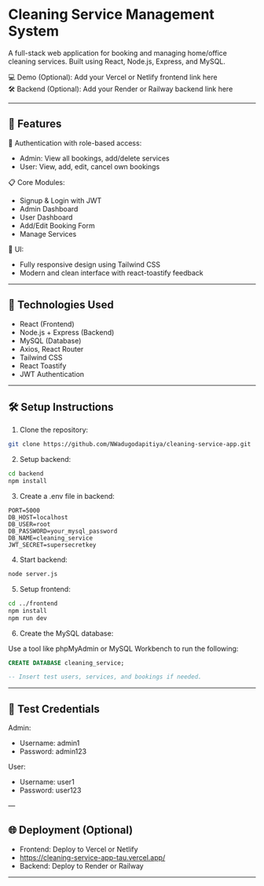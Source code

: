 # Cleaning Service Management System

A full-stack web application for booking and managing home/office cleaning services. Built using React, Node.js, Express, and MySQL.

💻 Demo (Optional): Add your Vercel or Netlify frontend link here  
🛠️ Backend (Optional): Add your Render or Railway backend link here

---

## 🧩 Features

🔐 Authentication with role-based access:

- Admin: View all bookings, add/delete services
- User: View, add, edit, cancel own bookings

📋 Core Modules:

- Signup & Login with JWT
- Admin Dashboard
- User Dashboard
- Add/Edit Booking Form
- Manage Services

🎨 UI:

- Fully responsive design using Tailwind CSS
- Modern and clean interface with react-toastify feedback

---

## 🚀 Technologies Used

- React (Frontend)
- Node.js + Express (Backend)
- MySQL (Database)
- Axios, React Router
- Tailwind CSS
- React Toastify
- JWT Authentication

---

## 🛠️ Setup Instructions

1. Clone the repository:

```bash
git clone https://github.com/NWadugodapitiya/cleaning-service-app.git
```

2. Setup backend:

```bash
cd backend
npm install
```

3. Create a .env file in backend:

```
PORT=5000
DB_HOST=localhost
DB_USER=root
DB_PASSWORD=your_mysql_password
DB_NAME=cleaning_service
JWT_SECRET=supersecretkey
```

4. Start backend:

```bash
node server.js
```

5. Setup frontend:

```bash
cd ../frontend
npm install
npm run dev
```

6. Create the MySQL database:

Use a tool like phpMyAdmin or MySQL Workbench to run the following:

```sql
CREATE DATABASE cleaning_service;

-- Insert test users, services, and bookings if needed.
```

---

## 👤 Test Credentials

Admin:
- Username: admin1
- Password: admin123

User:
- Username: user1
- Password: user123

—

## 🌐 Deployment (Optional)

- Frontend: Deploy to Vercel or Netlify
- https://cleaning-service-app-tau.vercel.app/
- Backend: Deploy to Render or Railway

---
